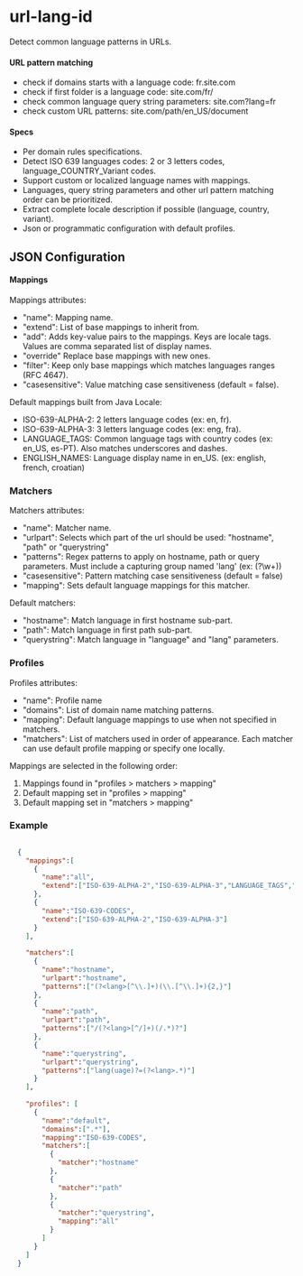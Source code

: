 # url-lang-id
Detect common language patterns in URLs.

#### URL pattern matching

- check if domains starts with a language code: fr.site.com
- check if first folder is a language code: site.com/fr/
- check common language query string parameters: site.com?lang=fr
- check custom URL patterns: site.com/path/en_US/document

#### Specs
- Per domain rules specifications.
- Detect ISO 639 languages codes: 2 or 3 letters codes, language_COUNTRY_Variant codes.
- Support custom or localized language names with mappings.
- Languages, query string parameters and other url pattern matching order can be prioritized.
- Extract complete locale description if possible (language, country, variant).
- Json or programmatic configuration with default profiles.

## JSON Configuration

#### Mappings

Mappings attributes:

- "name": Mapping name.
- "extend": List of base mappings to inherit from.
- "add": Adds key-value pairs to the mappings. Keys are locale tags. Values are comma separated list of display names.
- "override" Replace base mappings with new ones.
- "filter": Keep only base mappings which matches languages ranges (RFC 4647).
- "casesensitive": Value matching case sensitiveness (default = false).

Default mappings built from Java Locale:

- ISO-639-ALPHA-2: 2 letters language codes (ex: en, fr).
- ISO-639-ALPHA-3: 3 letters language codes (ex: eng, fra).
- LANGUAGE_TAGS: Common language tags with country codes (ex: en_US, es-PT). Also matches underscores and dashes.
- ENGLISH_NAMES: Language display name in en_US. (ex: english, french, croatian)

### Matchers

Matchers attributes:

- "name": Matcher name.
- "urlpart": Selects which part of the url should be used: "hostname", "path" or "querystring"
- "patterns": Regex patterns to apply on hostname, path or query parameters. Must include a capturing group named 'lang' (ex: (?<lang>\w+))
- "casesensitive": Pattern matching case sensitiveness (default = false)
- "mapping": Sets default language mappings for this matcher.

Default matchers:

- "hostname": Match language in first hostname sub-part.
- "path": Match language in first path sub-part.
- "querystring": Match language in "language" and "lang" parameters.

### Profiles

Profiles attributes:

- "name": Profile name
- "domains": List of domain name matching patterns.
- "mapping": Default language mappings to use when not specified in matchers.
- "matchers": List of matchers used in order of appearance. Each matcher can use default profile mapping or specify one locally.

Mappings are selected in the following order:
1) Mappings found in "profiles > matchers > mapping"
2) Default mapping set in "profiles > mapping"
3) Default mapping set in "matchers > mapping"

### Example

```json

  {
    "mappings":[
      {
        "name":"all",
        "extend":["ISO-639-ALPHA-2","ISO-639-ALPHA-3","LANGUAGE_TAGS","ENGLISH_NAMES"]
      },
      {
        "name":"ISO-639-CODES",
        "extend":["ISO-639-ALPHA-2","ISO-639-ALPHA-3"]
      }
    ],
  
    "matchers":[
      {
        "name":"hostname",
        "urlpart":"hostname",
        "patterns":["(?<lang>[^\\.]+)(\\.[^\\.]+){2,}"]
      },
      {
        "name":"path",
        "urlpart":"path",
        "patterns":["/(?<lang>[^/]+)(/.*)?"]
      },
      {
        "name":"querystring",
        "urlpart":"querystring",
        "patterns":["lang(uage)?=(?<lang>.*)"]
      }
    ],
  
    "profiles": [
      {
        "name":"default",
        "domains":[".*"],
        "mapping":"ISO-639-CODES",
        "matchers":[
          {
            "matcher":"hostname"
          },
          {
            "matcher":"path"
          },
          {
            "matcher":"querystring",
            "mapping":"all"
          }
        ]
      }
    ]
  }
  
 
```